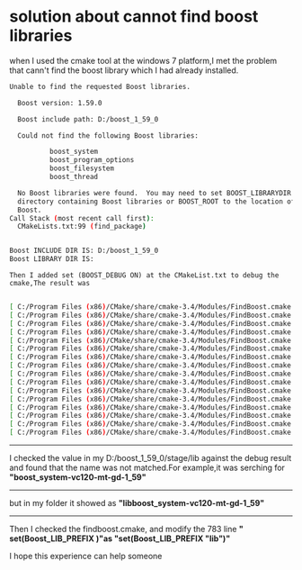 solution about cannot find boost libraries
==
<p>
when I used the cmake tool at the windows 7 platform,I met the problem that cann't find the boost library which I  had already installed.
</p>

```sh
Unable to find the requested Boost libraries.

  Boost version: 1.59.0

  Boost include path: D:/boost_1_59_0

  Could not find the following Boost libraries:

          boost_system
          boost_program_options
          boost_filesystem
          boost_thread

  No Boost libraries were found.  You may need to set BOOST_LIBRARYDIR to the
  directory containing Boost libraries or BOOST_ROOT to the location of
  Boost.
Call Stack (most recent call first):
  CMakeLists.txt:99 (find_package)


Boost INCLUDE DIR IS: D:/boost_1_59_0
Boost LIBRARY DIR IS: 

```

    Then I added set (BOOST_DEBUG ON) at the CMakeList.txt to debug the cmake,The result was

```sh

[ C:/Program Files (x86)/CMake/share/cmake-3.4/Modules/FindBoost.cmake:714 ] location of version.hpp: D:/boost_1_59_0/boost/version.hpp
[ C:/Program Files (x86)/CMake/share/cmake-3.4/Modules/FindBoost.cmake:738 ] version.hpp reveals boost 1.59.0
[ C:/Program Files (x86)/CMake/share/cmake-3.4/Modules/FindBoost.cmake:824 ] guessed _boost_COMPILER = -vc120
[ C:/Program Files (x86)/CMake/share/cmake-3.4/Modules/FindBoost.cmake:834 ] _boost_MULTITHREADED = -mt
[ C:/Program Files (x86)/CMake/share/cmake-3.4/Modules/FindBoost.cmake:877 ] _boost_RELEASE_ABI_TAG = -
[ C:/Program Files (x86)/CMake/share/cmake-3.4/Modules/FindBoost.cmake:879 ] _boost_DEBUG_ABI_TAG = -gd
[ C:/Program Files (x86)/CMake/share/cmake-3.4/Modules/FindBoost.cmake:933 ] _boost_LIBRARY_SEARCH_DIRS_RELEASE = D:/boost_1_59_0/lib;D:/boost_1_59_0/stage/lib;D:/boost_1_59_0/lib;D:/boost_1_59_0/../lib;D:/boost_1_59_0/stage/lib;PATHS;C:/boost/lib;C:/boost;/sw/local/lib_boost_LIBRARY_SEARCH_DIRS_DEBUG   = D:/boost_1_59_0/lib;D:/boost_1_59_0/stage/lib;D:/boost_1_59_0/lib;D:/boost_1_59_0/../lib;D:/boost_1_59_0/stage/lib;PATHS;C:/boost/lib;C:/boost;/sw/local/lib
[ C:/Program Files (x86)/CMake/share/cmake-3.4/Modules/FindBoost.cmake:1045 ] Searching for SYSTEM_LIBRARY_RELEASE: boost_system-vc120-mt-1_59;boost_system-vc120-mt;boost_system-mt-1_59;boost_system-mt;boost_system
[ C:/Program Files (x86)/CMake/share/cmake-3.4/Modules/FindBoost.cmake:1087 ] Searching for SYSTEM_LIBRARY_DEBUG: boost_system-vc120-mt-gd-1_59;boost_system-vc120-mt-gd;boost_system-mt-gd-1_59;boost_system-mt-gd;boost_system-mt;boost_system
[ C:/Program Files (x86)/CMake/share/cmake-3.4/Modules/FindBoost.cmake:1045 ] Searching for PROGRAM_OPTIONS_LIBRARY_RELEASE: boost_program_options-vc120-mt-1_59;boost_program_options-vc120-mt;boost_program_options-mt-1_59;boost_program_options-mt;boost_program_options
[ C:/Program Files (x86)/CMake/share/cmake-3.4/Modules/FindBoost.cmake:1087 ] Searching for PROGRAM_OPTIONS_LIBRARY_DEBUG: boost_program_options-vc120-mt-gd-1_59;boost_program_options-vc120-mt-gd;boost_program_options-mt-gd-1_59;boost_program_options-mt-gd;boost_program_options-mt;boost_program_options
[ C:/Program Files (x86)/CMake/share/cmake-3.4/Modules/FindBoost.cmake:1045 ] Searching for FILESYSTEM_LIBRARY_RELEASE: boost_filesystem-vc120-mt-1_59;boost_filesystem-vc120-mt;boost_filesystem-mt-1_59;boost_filesystem-mt;boost_filesystem
[ C:/Program Files (x86)/CMake/share/cmake-3.4/Modules/FindBoost.cmake:1087 ] Searching for FILESYSTEM_LIBRARY_DEBUG: boost_filesystem-vc120-mt-gd-1_59;boost_filesystem-vc120-mt-gd;boost_filesystem-mt-gd-1_59;boost_filesystem-mt-gd;boost_filesystem-mt;boost_filesystem
[ C:/Program Files (x86)/CMake/share/cmake-3.4/Modules/FindBoost.cmake:1045 ] Searching for THREAD_LIBRARY_RELEASE: boost_thread-vc120-mt-1_59;boost_thread-vc120-mt;boost_thread-mt-1_59;boost_thread-mt;boost_thread
[ C:/Program Files (x86)/CMake/share/cmake-3.4/Modules/FindBoost.cmake:1087 ] Searching for THREAD_LIBRARY_DEBUG: boost_thread-vc120-mt-gd-1_59;boost_thread-vc120-mt-gd;boost_thread-mt-gd-1_59;boost_thread-mt-gd;boost_thread-mt;boost_thread
[ C:/Program Files (x86)/CMake/share/cmake-3.4/Modules/FindBoost.cmake:1153 ] Boost_FOUND = 1

```
* * * *
 I checked the value in my D:/boost_1_59_0/stage/lib against the debug result and found that the name was not matched.For example,it was serching for
__"boost_system-vc120-mt-gd-1_59"__
* * * * 
but in my folder it showed as 
__"libboost_system-vc120-mt-gd-1_59"__
* * * *
Then I checked the findboost.cmake, and modify the  783 line __" set(Boost_LIB_PREFIX )"as "set(Boost_LIB_PREFIX "lib")"__ 


I hope this experience can help someone
